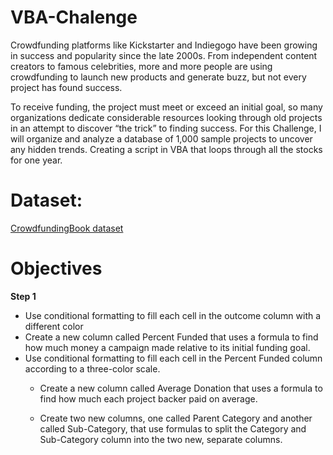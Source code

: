# VBA-Chalenge
Crowdfunding platforms like Kickstarter and Indiegogo have been growing in success and popularity since the late 2000s. From independent content creators to famous celebrities, more and more people are using crowdfunding to launch new products and generate buzz, but not every project has found success.

To receive funding, the project must meet or exceed an initial goal, so many organizations dedicate considerable resources looking through old projects in an attempt to discover “the trick” to finding success. For this Challenge, I will organize and analyze a database of 1,000 sample projects to uncover any hidden trends.
Creating a script in VBA that loops through all the stocks for one year.
# Dataset:
[CrowdfundingBook dataset](https://github.com/dilqvl62/VBA-Chalenge/blob/main/Data%26Output/CrowdfundingBook.xlsx)

# Objectives
**Step 1**
 * Use conditional formatting to fill each cell in the outcome column with a different color
  * Create a new column called Percent Funded that uses a formula to find how much money a campaign made relative to its initial funding goal.
* Use conditional formatting to fill each cell in the Percent Funded column according to a three-color scale.
   * Create a new column called Average Donation that uses a formula to find how much each project backer paid on average.
  
   * Create two new columns, one called Parent Category and another called Sub-Category, that use formulas to split the Category and Sub-Category column into the two 
   new, separate columns.

